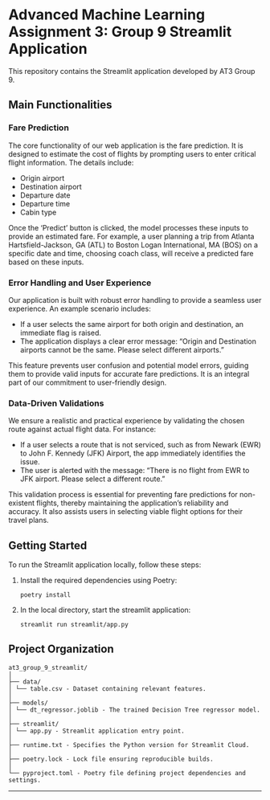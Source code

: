 # Advanced Machine Learning Assignment 3: Group 9 Streamlit Application

This repository contains the Streamlit application developed by AT3 Group 9.

## Main Functionalities

### Fare Prediction
The core functionality of our web application is the fare prediction. It is designed to estimate the cost of flights by prompting users to enter critical flight information. The details include:

- Origin airport
- Destination airport
- Departure date
- Departure time
- Cabin type

Once the ‘Predict’ button is clicked, the model processes these inputs to provide an estimated fare. For example, a user planning a trip from Atlanta Hartsfield-Jackson, GA (ATL) to Boston Logan International, MA (BOS) on a specific date and time, choosing coach class, will receive a predicted fare based on these inputs.

### Error Handling and User Experience
Our application is built with robust error handling to provide a seamless user experience. An example scenario includes:

- If a user selects the same airport for both origin and destination, an immediate flag is raised.
- The application displays a clear error message: “Origin and Destination airports cannot be the same. Please select different airports.”

This feature prevents user confusion and potential model errors, guiding them to provide valid inputs for accurate fare predictions. It is an integral part of our commitment to user-friendly design.

### Data-Driven Validations
We ensure a realistic and practical experience by validating the chosen route against actual flight data. For instance:

- If a user selects a route that is not serviced, such as from Newark (EWR) to John F. Kennedy (JFK) Airport, the app immediately identifies the issue.
- The user is alerted with the message: “There is no flight from EWR to JFK airport. Please select a different route.”

This validation process is essential for preventing fare predictions for non-existent flights, thereby maintaining the application’s reliability and accuracy. It also assists users in selecting viable flight options for their travel plans.

## Getting Started
To run the Streamlit application locally, follow these steps:

1. Install the required dependencies using Poetry:
   ```shell
   poetry install
2. In the local directory, start the streamlit application:
    ```shell
    streamlit run streamlit/app.py

Project Organization
------------
    at3_group_9_streamlit/
    │
    ├── data/
    │ └── table.csv - Dataset containing relevant features.
    │
    ├── models/
    │ └── dt_regressor.joblib - The trained Decision Tree regressor model.
    │
    ├── streamlit/
    │ └── app.py - Streamlit application entry point.
    │
    ├── runtime.txt - Specifies the Python version for Streamlit Cloud.
    │
    ├── poetry.lock - Lock file ensuring reproducible builds.
    │
    └── pyproject.toml - Poetry file defining project dependencies and settings.

------------

